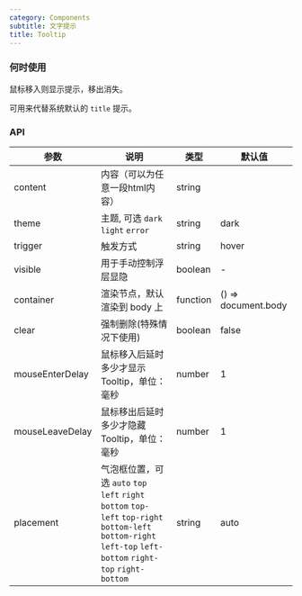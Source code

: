 ```yaml
---
category: Components
subtitle: 文字提示
title: Tooltip
---
```


### 何时使用
鼠标移入则显示提示，移出消失。

可用来代替系统默认的 `title` 提示。


### API
| 参数 | 说明 | 类型 | 默认值 |
| --- | --- | --- | --- |
| content | 内容（可以为任意一段html内容） | string |  |
| theme | 主题, 可选 `dark` `light` `error` | string | dark |
| trigger | 触发方式 | string | hover |
| visible | 用于手动控制浮层显隐 | boolean | - |
| container | 渲染节点，默认渲染到 body 上| function | () => document.body
| clear | 强制删除(特殊情况下使用) | boolean | false |
| mouseEnterDelay | 鼠标移入后延时多少才显示 Tooltip，单位：毫秒 | number | 1 |
| mouseLeaveDelay | 鼠标移出后延时多少才隐藏 Tooltip，单位：毫秒 | number | 1 |
| placement | 气泡框位置，可选 `auto` `top` `left` `right` `bottom` `top-left` `top-right` `bottom-left` `bottom-right` `left-top` `left-bottom` `right-top` `right-bottom` | string | auto |
